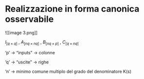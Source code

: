 # Realizzazione in forma canonica osservabile

![[image 3.png]]

$I_{[q \times q]}$﻿ , $A_{[nq \times nq]}$﻿ , $B_{[nq \times p]}$﻿ , $C_{[q \times nq]}$﻿

‘p’ → “inputs” → colonne

‘q’ → “uscite” → righe

‘n’ → minimo comune multiplo del grado del denominatore K(s)
